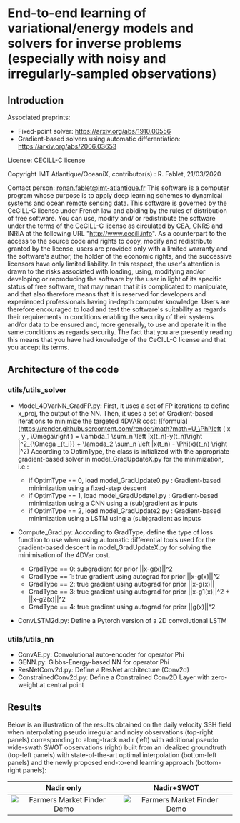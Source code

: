 # End-to-end learning of variational/energy models and solvers for inverse problems (especially with noisy and irregularly-sampled observations)

## Introduction

Associated preprints:
- Fixed-point solver: https://arxiv.org/abs/1910.00556
- Gradient-based solvers using automatic differentiation: https://arxiv.org/abs/2006.03653

License: CECILL-C license

Copyright IMT Atlantique/OceaniX, contributor(s) : R. Fablet, 21/03/2020

Contact person: ronan.fablet@imt-atlantique.fr
This software is a computer program whose purpose is to apply deep learning
schemes to dynamical systems and ocean remote sensing data.
This software is governed by the CeCILL-C license under French law and
abiding by the rules of distribution of free software.  You can  use,
modify and/ or redistribute the software under the terms of the CeCILL-C
license as circulated by CEA, CNRS and INRIA at the following URL
"http://www.cecill.info".
As a counterpart to the access to the source code and  rights to copy,
modify and redistribute granted by the license, users are provided only
with a limited warranty  and the software's author,  the holder of the
economic rights,  and the successive licensors  have only  limited
liability.
In this respect, the user's attention is drawn to the risks associated
with loading,  using,  modifying and/or developing or reproducing the
software by the user in light of its specific status of free software,
that may mean  that it is complicated to manipulate,  and  that  also
therefore means  that it is reserved for developers  and  experienced
professionals having in-depth computer knowledge. Users are therefore
encouraged to load and test the software's suitability as regards their
requirements in conditions enabling the security of their systems and/or
data to be ensured and,  more generally, to use and operate it in the
same conditions as regards security.
The fact that you are presently reading this means that you have had
knowledge of the CeCILL-C license and that you accept its terms.

## Architecture of the code

### utils/utils_solver

* Model_4DVarNN_GradFP.py: First, it uses a set of FP iterations to define x_proj, the output of the NN. Then, it uses a set of Gradient-based iterations to minimize the targeted 4DVAR cost:
![formula](https://render.githubusercontent.com/render/math?math=U_\Phi\left ( x , y , \Omega\right ) = \lambda_1 \sum_n \left \|x(t_n)-y(t_n)\right \|^2_{\Omega _{t_i}} + \lambda_2 \sum_n \left \|x(t_n) - \Phi(x)(t_n) \right \|^2)
According to OptimType, the class is initialized with the appropriate gradient-based solver in model_GradUpdateX.py for the minimization, i.e.:
  * if OptimType == 0, load model_GradUpdate0.py : Gradient-based minimization using a fixed-step descent
  * if OptimType == 1, load model_GradUpdate1.py : Gradient-based minimization using a CNN using a (sub)gradient as inputs
  * if OptimType == 2, load model_GradUpdate2.py : Gradient-based minimization using a LSTM using a (sub)gradient as inputs

* Compute_Grad.py: According to GradType, define the type of loss function to use when using automatic differential tools used for the gradient-based descent in model_GradUpdateX.py for solving the minimisation of the 4DVar cost.
  * GradType == 0: subgradient for prior ||x-g(x)||^2 
  * GradType == 1: true gradient using autograd for prior ||x-g(x)||^2
  * GradType == 2: true gradient using autograd for prior ||x-g(x)||
  * GradType == 3: true gradient using autograd for prior ||x-g1(x)||^2 + ||x-g2(x)||^2
  * GradType == 4: true gradient using autograd for prior ||g(x)||^2

* ConvLSTM2d.py: Define a Pytorch version of a 2D convolutional LSTM

### utils/utils_nn

* ConvAE.py: Convolutional auto-encoder for operator Phi
* GENN.py: Gibbs-Energy-based NN for operator Phi
* ResNetConv2d.py: Define a ResNet architecture (Conv2d)   
* ConstrainedConv2d.py: Define a Constrained Conv2D Layer with zero-weight at central point

## Results

Below is an illustration of the results obtained on the daily velocity SSH field
when interpolating pseudo irregular and noisy observations (top-right panels) corresponding to 
along-track nadir (left) with additional pseudo wide-swath SWOT observations (right) built 
from an idealized groundtruth (top-left panels) with state-of-the-art optimal interpolation 
(bottom-left panels) and the newly proposed end-to-end learning approach (bottom-right panels): 

Nadir only                 |  Nadir+SWOT
:-------------------------:|:-------------------------:
![Farmers Market Finder Demo](figs/animation_grads_OSSE.gif)  |  ![Farmers Market Finder Demo](figs/animation_grads_OSSE.gif)


